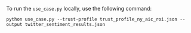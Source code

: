 To run the `use_case.py` locally, use the following command:

`python use_case.py --trust-profile trust_profile_ny_aic_roi.json --output twitter_sentiment_results.json`